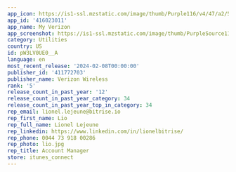 ```yaml
---
app_icon: https://is1-ssl.mzstatic.com/image/thumb/Purple116/v4/47/a2/51/47a251f1-a618-4360-588f-936c30bf87a0/AppIcon-0-0-1x_U007emarketing-0-7-0-0-85-220.png/1024x1024bb.png
app_id: '416023011'
app_name: My Verizon
app_screenshot: https://is1-ssl.mzstatic.com/image/thumb/PurpleSource112/v4/01/14/04/011404d9-18de-5bd3-568a-bd8db7d24d0a/3c1cb427-29c5-43a2-ab8f-af67452bd6dd_6.5_in_Template-1.jpg/1242x2688bb.png
category: Utilities
country: US
id: pW3LV0UE0__A
language: en
most_recent_release: '2024-02-08T00:00:00'
publisher_id: '411772703'
publisher_name: Verizon Wireless
rank: '5'
release_count_in_past_year: '12'
release_count_in_past_year_category: 34
release_count_in_past_year_top_in_category: 34
rep_email: lionel.lejeune@bitrise.io
rep_first_name: Lio
rep_full_name: Lionel Lejeune
rep_linkedin: https://www.linkedin.com/in/lionelbitrise/
rep_phone: 0044 73 918 00286
rep_photo: lio.jpg
rep_title: Account Manager
store: itunes_connect
---
```

